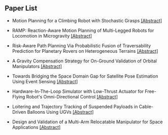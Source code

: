 ## Paper List

- Motion Planning for a Climbing Robot with Stochastic Grasps
[[Abstract]](https://events.infovaya.com/presentation?id=94835)

- RAMP: Reaction-Aware Motion Planning of Multi-Legged Robots for Locomotion in Microgravity
[[Abstract]](https://events.infovaya.com/presentation?id=94838)

- Risk-Aware Path Planning Via Probabilistic Fusion of Traversability Prediction for Planetary Rovers on Heterogeneous Terrains
[[Abstract]](https://events.infovaya.com/presentation?id=94841)

- A Gravity Compensation Strategy for On-Ground Validation of Orbital Manipulators
[[Abstract]](https://events.infovaya.com/presentation?id=94844)

- Towards Bridging the Space Domain Gap for Satellite Pose Estimation Using Event Sensing
[[Abstract]](https://events.infovaya.com/presentation?id=94847)

- Hardware-In-The-Loop Simulator with Low-Thrust Actuator for Free-Flying Robot's Omni-Directional Control
[[Abstract]](https://events.infovaya.com/presentation?id=94850)

- Loitering and Trajectory Tracking of Suspended Payloads in Cable-Driven Balloons Using UGVs
[[Abstract]](https://events.infovaya.com/presentation?id=94853)

- Design and Validation of a Multi-Arm Relocatable Manipulator for Space Applications
[[Abstract]](https://events.infovaya.com/presentation?id=94856)

